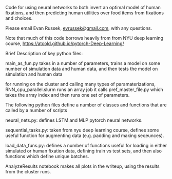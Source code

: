 Code for using neural networks to both invert an optimal model of human fixations, and then predicting  human utilities over food items from fixations and choices.

Please email Evan Russek, evrussek@gmail.com, with any questions.

Note that much of this code borrows heavily from from NYU deep learning course, https://atcold.github.io/pytorch-Deep-Learning/

Brief Description of key python files:

main_as_fun.py takes in a number of parameters, trains a model on some number of simulation data and human data, and then tests the model on simulation and human data

for running on the cluster and calling many types of paramaterizations, RNN_cpu_parallel.slurm runs an array job
it calls pref_master_file.py which takes the array index and then runs one set of parameters.

The following python files define a number of classes and functions that are called by a number of scripts

neural_nets.py: defines LSTM and MLP pytorch neural networks. 

sequential_tasks.py: taken from nyu deep learning course, defines some useful function for augmenting data (e.g. padding and making seqeunces).

load_data_funs.py: defines a number of functions useful for loading in either simulated or human fixation data, defining train vs test sets, and then also functions which define unique batches.

AnalyzeResults notebook makes all plots in the writeup, using the results from the cluster runs.
